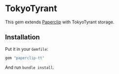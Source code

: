 # TokyoTyrant

This gem extends [Paperclip](https://github.com/thoughtbot/paperclip) with
TokyoTyrant storage.

## Installation

Put it in your `Gemfile`:

```ruby
gem "paperclip-tt"
```

And run `bundle install`.